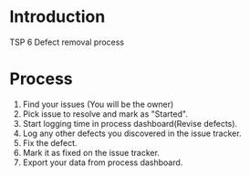 # Introduction #

TSP 6 Defect removal process


# Process #

  1. Find your issues (You will be the owner)
  1. Pick issue to resolve and mark as "Started".
  1. Start logging time in process dashboard(Revise defects).
  1. Log any other defects you discovered in the issue tracker.
  1. Fix the defect.
  1. Mark it as fixed on the issue tracker.
  1. Export your data from process dashboard.